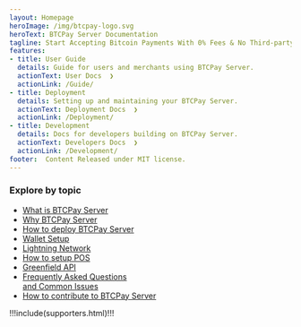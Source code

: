 ```yaml
---
layout: Homepage
heroImage: /img/btcpay-logo.svg
heroText: BTCPay Server Documentation
tagline: Start Accepting Bitcoin Payments With 0% Fees & No Third-party
features:
- title: User Guide
  details: Guide for users and merchants using BTCPay Server.
  actionText: User Docs  ❯
  actionLink: /Guide/
- title: Deployment
  details: Setting up and maintaining your BTCPay Server.
  actionText: Deployment Docs  ❯
  actionLink: /Deployment/
- title: Development
  details: Docs for developers building on BTCPay Server.
  actionText: Developers Docs  ❯
  actionLink: /Development/
footer:  Content Released under MIT license.
---
```


<div class="topics">
  <h3>Explore by topic</h3>
  <ul>
    <li>
      <a href="/Guide/">What is BTCPay&nbsp;Server</a>
    </li>
    <li>
      <a href="/UseCase/">Why BTCPay&nbsp;Server</a>
    </li>
    <li>
      <a href="/TryItOut/">How to deploy BTCPay&nbsp;Server</a>
    </li>
    <li>
      <a href="/WalletSetup/">Wallet Setup</a>
    </li>
    <li>
      <a href="/LightningNetwork/">Lightning Network</a>
    </li>
    <li>
      <a href="/Apps/#point-of-sale-app/">How to setup POS </a>
    </li>
    <li>
      <a href="/Development/GreenFieldExample/">Greenfield API</a>
    </li>
    <li>
      <a href="/FAQ/">Frequently Asked Questions<br>and Common Issues</a>
    </li>
    <li>
      <a href="/Contribute/">How to contribute to BTCPay&nbsp;Server</a>
    </li>
  </ul>
</div>

!!!include(supporters.html)!!!
